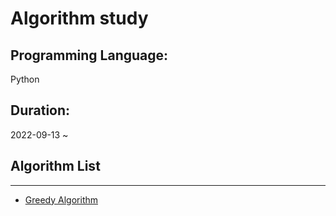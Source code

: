 # Algorithm study

## Programming Language: <br>
Python

## Duration: <br>
2022-09-13 ~

## Algorithm List

---

- [Greedy Algorithm](./Greedy%20Algoritm/)

